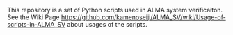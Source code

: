 This repository is a set of Python scripts used in ALMA system verificaiton.
See the Wiki Page https://github.com/kamenoseiji/ALMA_SV/wiki/Usage-of-scripts-in-ALMA_SV about usages of the scripts.
